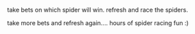take bets on which spider will win. 
refresh and race the spiders. 

take more bets and refresh again.... hours of spider racing fun :)
